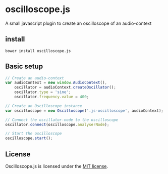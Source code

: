 # oscilloscope.js
A small javascript plugin to create an oscilloscope of an audio-context

## install
```
bower install oscilloscope.js
```

## Basic setup
```javascript
// Create an audio-context
var audioContext = new window.AudioContext(),
    oscillator = audioContext.createOscillator();
    oscillator.type = 'sine';
    oscillator.frequency.value = 400;

// Create an Oscilloscope instance
var oscilloscope = new Oscilloscope('.js-oscilloscope', audioContext);

// Connect the oscillator-node to the oscilloscope
oscillator.connect(oscilloscope.analyserNode);

// Start the oscilloscope
oscilloscope.start();
```

## License
Oscilloscope.js is licensed under the [MIT license](http://opensource.org/licenses/MIT).
